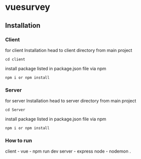 # vuesurvey

## Installation

### Client

for client Installation head to client directory from main project

```
cd client
```

install package listed in package.json file via npm

```
npm i or npm install
```

### Server

for server Installation head to server directory from main project

```
cd Server

```

install package listed in package.json file via npm

```
npm i or npm install
```

### How to run

client - vue - npm run dev
server - express node - nodemon .

###
